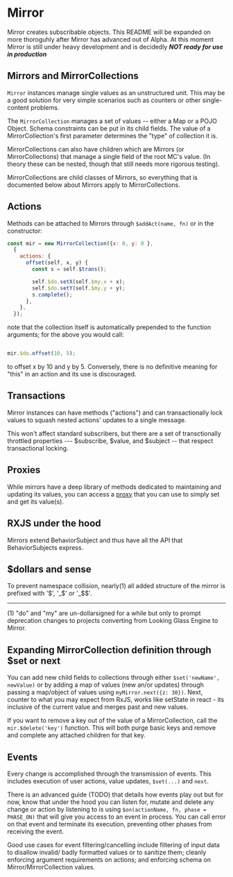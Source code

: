 # Mirror

Mirror creates subscribable objects. This README will be expanded on
more thoroguhly after Mirror has advanced out of Alpha. At this moment
Mirror is still under heavy development 
and is decidedly ***NOT ready for use in production***

## Mirrors and MirrorCollections

`Mirror` instances manage single values as an unstructured unit. 
This may be a good solution for very simple scenarios 
such as counters or other single-content problems. 

The `MirrorCollection` manages a set of values -- 
either a Map or a POJO Object. Schema constraints can be
put in its child fields. The value of a MirrorCollection's first parameter determines
the "type" of collection it is.

MirrorCollections can also have children which are Mirrors
(or MirrorCollections) that manage a single field of the
root MC's value. (In theory these can be nested,
though that still needs more rigorous testing).

MirrorCollections are child classes of Mirrors, so everything that 
is documented below about Mirrors apply to MirrorCollections. 

## Actions

Methods can be attached to Mirrors through `$addAct(name, fn)`
or in the constructor:

```javascript
const mir = new MirrorCollection({x: 0, y: 0 },
  {
    actions: {
      offset(self, x, y) {
        const s = self.$trans();

        self.$do.setX(self.$my.x + x);
        self.$do.setY(self.$my.y + y);
        s.complete();
      },
    },
  });

```

note that the collection itself is automatically prepended
to the function arguments; for the above you would call:

```javascript

mir.$do.offset(10, 5);

```

to offset x by 10 and y by 5. Conversely, there is no definitive
meaning for "this" in an action and its use is discouraged.

## Transactions

Mirror instances can have 
methods ("actions") and can transactionally lock values
to squash nested actions' updates to a single message.

This won't affect standard subscribers, but there are a set
of transctionally throttled properties --- $subscribe, 
$value, and $subject -- that respect transactional locking.

## Proxies

While mirrors have a deep library of methods dedicated to
maintaining and updating its values, 
you can access a [proxy](https://developer.mozilla.org/en-US/docs/Web/JavaScript/Reference/Global_Objects/Proxy)
that you can use to simply set and get its value(s). 

## RXJS under the hood

Mirrors extend BehaviorSubject and thus have all the API
that BehaviorSubjects express.

## $dollars and sense

To prevent namespace collision, nearly(1) all added structure of the mirror is prefixed
with '$', '_$' or '_$$'. 

----
(1) "do" and "my" are un-dollarsigned for a while but only
to prompt deprecation changes to projects converting from 
Looking Glass Engine to Mirror.

## Expanding MirrorCollection definition through $set or next

You can add new child fields to collections through either `$set('newName', newValue)`
or by adding a map of values (new an/or updates) through passing a map/object
of values using `myMirror.next({z: 30})`. Next, counter to what you may
expect from RxJS, works like setState in react - its inclusive of the current
value and merges past and new values. 

If you want to remove a key out of the value of a MirrorCollection, 
call the `mir.$delete('key')` function. This will both purge 
basic keys and remove and complete any attached children for that key.

## Events

Every change is accomplished through the transmission of events. 
This includes execution of user actions, value updates, `$set(...)` and `next`.

There is an advanced guide (TODO) that details how events play out 
but for now, know that under the hood you can listen for, mutate 
and delete any change or action by listening to is using `$on(actionName, fn, phase = PHASE_ON)`
that will give you access to an event in process. You can call error
on that event and terminate its execution, preventing other phases
from receiving the event. 

Good use cases for event filtering/cancelling include filtering of input 
data to disallow invalid/ badly formatted values or to sanitize them;
cleanly enforcing argument requirements on actions; and enforcing
schema on Mirror/MirrorCollection values. 
